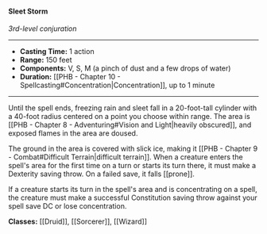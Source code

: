 #### Sleet Storm
*3rd-level conjuration*
___
- **Casting Time:** 1 action
- **Range:** 150 feet
- **Components:** V, S, M (a pinch of dust and a few drops of water)
- **Duration:** [[PHB - Chapter 10 - Spellcasting#Concentration|Concentration]], up to 1 minute
---
Until the spell ends, freezing rain and sleet fall in a 20-foot-tall cylinder with a 40-foot radius centered on a point you choose within range. The area is [[PHB - Chapter 8 - Adventuring#Vision and Light|heavily obscured]], and exposed flames in the area are doused.

The ground in the area is covered with slick ice, making it [[PHB - Chapter 9 - Combat#Difficult Terrain|difficult terrain]]. When a creature enters the spell's area for the first time on a turn or starts its turn there, it must make a Dexterity saving throw. On a failed save, it falls [[prone]].

If a creature starts its turn in the spell's area and is concentrating on a spell, the creature must make a successful Constitution saving throw against your spell save DC or lose concentration.

**Classes:** [[Druid]], [[Sorcerer]], [[Wizard]]